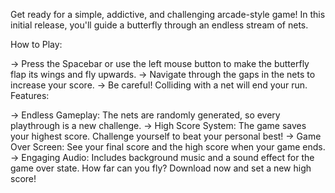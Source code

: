Get ready for a simple, addictive, and challenging arcade-style game! In this initial release, you'll guide a butterfly through an endless stream of nets.

How to Play:

-> Press the Spacebar or use the left mouse button to make the butterfly flap its wings and fly upwards.
-> Navigate through the gaps in the nets to increase your score.
-> Be careful! Colliding with a net will end your run.
Features:

-> Endless Gameplay: The nets are randomly generated, so every playthrough is a new challenge.
-> High Score System: The game saves your highest score. Challenge yourself to beat your personal best!
-> Game Over Screen: See your final score and the high score when your game ends.
-> Engaging Audio: Includes background music and a sound effect for the game over state.
How far can you fly? Download now and set a new high score!
